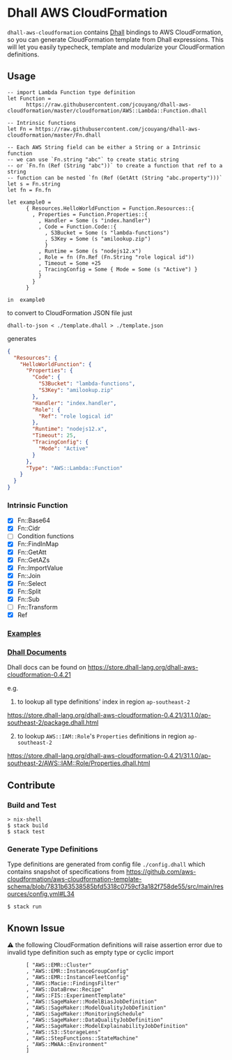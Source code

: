 # Dhall AWS CloudFormation

`dhall-aws-cloudformation` contains [Dhall](https://github.com/dhall-lang/dhall-lang) bindings to AWS CloudFormation, so you can generate CloudFormation template from Dhall expressions. This will let you easily typecheck, template and modularize your CloudFormation definitions.

## Usage

```dhall
-- import Lambda Function type definition
let Function =
      https://raw.githubusercontent.com/jcouyang/dhall-aws-cloudformation/master/cloudformation/AWS::Lambda::Function.dhall

-- Intrinsic functions
let Fn = https://raw.githubusercontent.com/jcouyang/dhall-aws-cloudformation/master/Fn.dhall

-- Each AWS String field can be either a String or a Intrinsic function
-- we can use `Fn.string "abc"` to create static string
-- or `Fn.fn (Ref (String "abc"))` to create a function that ref to a string
-- function can be nested `fn (Ref (GetAtt (String "abc.property")))`
let s = Fn.string
let fn = Fn.fn

let example0 =
      { Resources.HelloWorldFunction = Function.Resources::{
        , Properties = Function.Properties::{
          , Handler = Some (s "index.handler")
          , Code = Function.Code::{
            , S3Bucket = Some (s "lambda-functions")
            , S3Key = Some (s "amilookup.zip")
            }
          , Runtime = Some (s "nodejs12.x")
          , Role = fn (Fn.Ref (Fn.String "role logical id"))
          , Timeout = Some +25
          , TracingConfig = Some { Mode = Some (s "Active") }
          }
        }
      }

in  example0
```

to convert to CloudFormation JSON file just
```
dhall-to-json < ./template.dhall > ./template.json
```

generates

```json
{
  "Resources": {
    "HelloWorldFunction": {
      "Properties": {
        "Code": {
          "S3Bucket": "lambda-functions",
          "S3Key": "amilookup.zip"
        },
        "Handler": "index.handler",
        "Role": {
          "Ref": "role logical id"
        },
        "Runtime": "nodejs12.x",
        "Timeout": 25,
        "TracingConfig": {
          "Mode": "Active"
        }
      },
      "Type": "AWS::Lambda::Function"
    }
  }
}
```

### Intrinsic Function

- [x] Fn::Base64
- [x] Fn::Cidr
- [ ] Condition functions
- [x] Fn::FindInMap
- [x] Fn::GetAtt
- [x] Fn::GetAZs
- [x] Fn::ImportValue
- [x] Fn::Join
- [x] Fn::Select
- [x] Fn::Split
- [x] Fn::Sub
- [ ] Fn::Transform
- [x] Ref

### [Examples](./examples)

### [Dhall Documents](https://store.dhall-lang.org/dhall-aws-cloudformation-0.4.21)
Dhall docs can be found on https://store.dhall-lang.org/dhall-aws-cloudformation-0.4.21

e.g.

1. to lookup all type definitions' index in region `ap-southeast-2`

https://store.dhall-lang.org/dhall-aws-cloudformation-0.4.21/31.1.0/ap-southeast-2/package.dhall.html

2. to lookup `AWS::IAM::Role`'s `Properties` definitions in region `ap-southeast-2`

https://store.dhall-lang.org/dhall-aws-cloudformation-0.4.21/31.1.0/ap-southeast-2/AWS::IAM::Role/Properties.dhall.html

## Contribute
### Build and Test

```
> nix-shell
$ stack build
$ stack test
```

### Generate Type Definitions

Type definitions are generated from config file `./config.dhall` which contains snapshot of specifications from https://github.com/aws-cloudformation/aws-cloudformation-template-schema/blob/7831b63538585bfd5318c0759cf3a182f758de55/src/main/resources/config.yml#L34

```
$ stack run
```

## Known Issue
:warning: the following CloudFormation definitions will raise assertion error due to invalid type definition such as empty type or cyclic import

```
      [ "AWS::EMR::Cluster"
      , "AWS::EMR::InstanceGroupConfig"
      , "AWS::EMR::InstanceFleetConfig"
      , "AWS::Macie::FindingsFilter"
      , "AWS::DataBrew::Recipe"
      , "AWS::FIS::ExperimentTemplate"
      , "AWS::SageMaker::ModelBiasJobDefinition"
      , "AWS::SageMaker::ModelQualityJobDefinition"
      , "AWS::SageMaker::MonitoringSchedule"
      , "AWS::SageMaker::DataQualityJobDefinition"
      , "AWS::SageMaker::ModelExplainabilityJobDefinition"
      , "AWS::S3::StorageLens"
      , "AWS::StepFunctions::StateMachine"
      , "AWS::MWAA::Environment"
      ]
```
